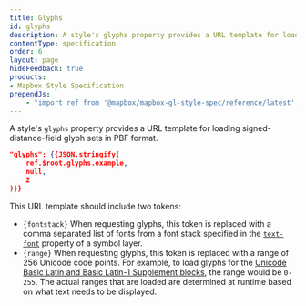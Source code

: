 ```yaml
---
title: Glyphs
id: glyphs
description: A style's glyphs property provides a URL template for loading signed-distance-field glyph sets in PBF format.
contentType: specification
order: 6
layout: page
hideFeedback: true
products:
- Mapbox Style Specification
prependJs:
    - "import ref from '@mapbox/mapbox-gl-style-spec/reference/latest';"
---
```


<!--copyeditor disable basic-->

A style's `glyphs` property provides a URL template for loading signed-distance-field glyph sets in PBF format.

```json
"glyphs": {{JSON.stringify(
    ref.$root.glyphs.example,
    null,
    2
)}}
```

This URL template should include two tokens:

- `{fontstack}` When requesting glyphs, this token is replaced with a comma separated list of fonts from a font stack specified in the [`text-font`](/mapbox-gl-js/style-spec/layers/#layout-symbol-text-font) property of a symbol layer.
- `{range}` When requesting glyphs, this token is replaced with a range of 256 Unicode code points. For example, to load glyphs for the [Unicode Basic Latin and Basic Latin-1 Supplement blocks](https://en.wikipedia.org/wiki/Unicode_block), the range would be `0-255`. The actual ranges that are loaded are determined at runtime based on what text needs to be displayed.
